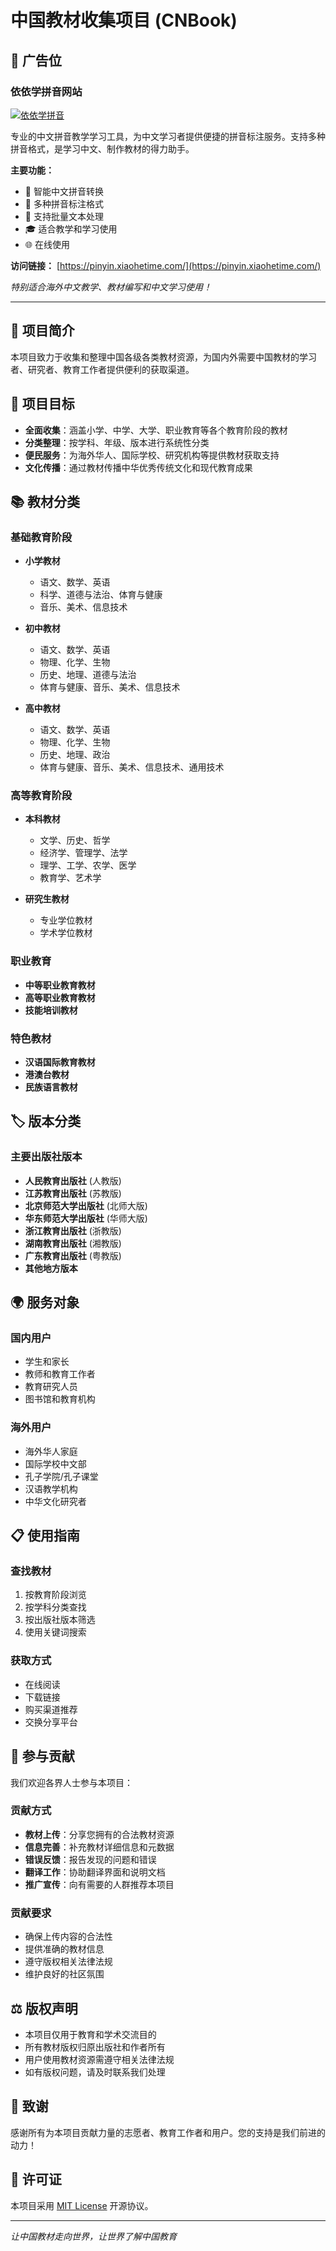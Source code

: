 # 中国教材收集项目 (CNBook)

## 🔧 广告位

### 依依学拼音网站
[![依依学拼音](https://img.shields.io/badge/拼音工具-小荷时光-blue)](https://pinyin.xiaohetime.com/)

专业的中文拼音教学学习工具，为中文学习者提供便捷的拼音标注服务。支持多种拼音格式，是学习中文、制作教材的得力助手。

**主要功能：**
- 🎯 智能中文拼音转换
- 📝 多种拼音标注格式
- 📄 支持批量文本处理
- 🎓 适合教学和学习使用
- 🌐 在线使用

**访问链接：** [https://pinyin.xiaohetime.com/](https://pinyin.xiaohetime.com/)

*特别适合海外中文教学、教材编写和中文学习使用！*

---

## 📖 项目简介

本项目致力于收集和整理中国各级各类教材资源，为国内外需要中国教材的学习者、研究者、教育工作者提供便利的获取渠道。

## 🎯 项目目标

- **全面收集**：涵盖小学、中学、大学、职业教育等各个教育阶段的教材
- **分类整理**：按学科、年级、版本进行系统性分类
- **便民服务**：为海外华人、国际学校、研究机构等提供教材获取支持
- **文化传播**：通过教材传播中华优秀传统文化和现代教育成果

## 📚 教材分类

### 基础教育阶段
- **小学教材**
  - 语文、数学、英语
  - 科学、道德与法治、体育与健康
  - 音乐、美术、信息技术
  
- **初中教材**
  - 语文、数学、英语
  - 物理、化学、生物
  - 历史、地理、道德与法治
  - 体育与健康、音乐、美术、信息技术

- **高中教材**
  - 语文、数学、英语
  - 物理、化学、生物
  - 历史、地理、政治
  - 体育与健康、音乐、美术、信息技术、通用技术

### 高等教育阶段
- **本科教材**
  - 文学、历史、哲学
  - 经济学、管理学、法学
  - 理学、工学、农学、医学
  - 教育学、艺术学

- **研究生教材**
  - 专业学位教材
  - 学术学位教材

### 职业教育
- **中等职业教育教材**
- **高等职业教育教材**
- **技能培训教材**

### 特色教材
- **汉语国际教育教材**
- **港澳台教材**
- **民族语言教材**

## 🏷️ 版本分类

### 主要出版社版本
- **人民教育出版社** (人教版)
- **江苏教育出版社** (苏教版)
- **北京师范大学出版社** (北师大版)
- **华东师范大学出版社** (华师大版)
- **浙江教育出版社** (浙教版)
- **湖南教育出版社** (湘教版)
- **广东教育出版社** (粤教版)
- **其他地方版本**

## 🌍 服务对象

### 国内用户
- 学生和家长
- 教师和教育工作者
- 教育研究人员
- 图书馆和教育机构

### 海外用户
- 海外华人家庭
- 国际学校中文部
- 孔子学院/孔子课堂
- 汉语教学机构
- 中华文化研究者

## 📋 使用指南

### 查找教材
1. 按教育阶段浏览
2. 按学科分类查找
3. 按出版社版本筛选
4. 使用关键词搜索

### 获取方式
- 在线阅读
- 下载链接
- 购买渠道推荐
- 交换分享平台

## 🤝 参与贡献

我们欢迎各界人士参与本项目：

### 贡献方式
- **教材上传**：分享您拥有的合法教材资源
- **信息完善**：补充教材详细信息和元数据
- **错误反馈**：报告发现的问题和错误
- **翻译工作**：协助翻译界面和说明文档
- **推广宣传**：向有需要的人群推荐本项目

### 贡献要求
- 确保上传内容的合法性
- 提供准确的教材信息
- 遵守版权相关法律法规
- 维护良好的社区氛围

## ⚖️ 版权声明

- 本项目仅用于教育和学术交流目的
- 所有教材版权归原出版社和作者所有
- 用户使用教材资源需遵守相关法律法规
- 如有版权问题，请及时联系我们处理


## 🎉 致谢

感谢所有为本项目贡献力量的志愿者、教育工作者和用户。您的支持是我们前进的动力！

## 📄 许可证

本项目采用 [MIT License](LICENSE) 开源协议。

---

*让中国教材走向世界，让世界了解中国教育*
